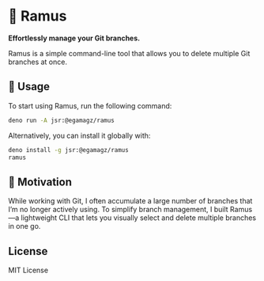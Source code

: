 # 🌳 Ramus

**Effortlessly manage your Git branches.**

Ramus is a simple command-line tool that allows you to delete multiple Git
branches at once.

## 🚀 Usage

To start using Ramus, run the following command:

```bash
deno run -A jsr:@egamagz/ramus
```

Alternatively, you can install it globally with:

```bash
deno install -g jsr:@egamagz/ramus
ramus
```

## 🎯 Motivation

While working with Git, I often accumulate a large number of branches that I’m
no longer actively using. To simplify branch management, I built Ramus—a
lightweight CLI that lets you visually select and delete multiple branches in
one go.

## License

MIT License
